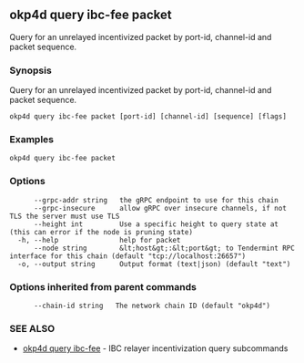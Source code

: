 ## okp4d query ibc-fee packet

Query for an unrelayed incentivized packet by port-id, channel-id and packet sequence.

### Synopsis

Query for an unrelayed incentivized packet by port-id, channel-id and packet sequence.

```
okp4d query ibc-fee packet [port-id] [channel-id] [sequence] [flags]
```

### Examples

```
okp4d query ibc-fee packet
```

### Options

```
      --grpc-addr string   the gRPC endpoint to use for this chain
      --grpc-insecure      allow gRPC over insecure channels, if not TLS the server must use TLS
      --height int         Use a specific height to query state at (this can error if the node is pruning state)
  -h, --help               help for packet
      --node string        &lt;host&gt;:&lt;port&gt; to Tendermint RPC interface for this chain (default "tcp://localhost:26657")
  -o, --output string      Output format (text|json) (default "text")
```

### Options inherited from parent commands

```
      --chain-id string   The network chain ID (default "okp4d")
```

### SEE ALSO

* [okp4d query ibc-fee](okp4d_query_ibc-fee.md)	 - IBC relayer incentivization query subcommands
